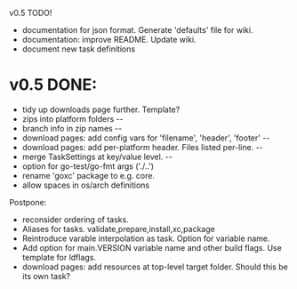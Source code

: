v0.5 TODO!

 * documentation for json format. Generate 'defaults' file for wiki.
 * documentation: improve README. Update wiki.
 * document new task definitions

v0.5 DONE:
=========

 * tidy up downloads page further. Template?
 * zips into platform folders --
 * branch info in zip names --
 * download pages: add config vars for 'filename', 'header', 'footer' --
 * download pages: add per-platform header. Files listed per-line. --
 * merge TaskSettings at key/value level. --
 * option for go-test/go-fmt args ('./..')
 * rename 'goxc' package to e.g. core.
 * allow spaces in os/arch definitions

Postpone:
 * reconsider ordering of tasks.
 * Aliases for tasks. validate,prepare,install,xc,package
 * Reintroduce varable interpolation as task. Option for variable name.
 * Add option for main.VERSION variable name and other build flags. Use template for ldflags.
 * download pages: add resources at top-level target folder. Should this be its own task?
